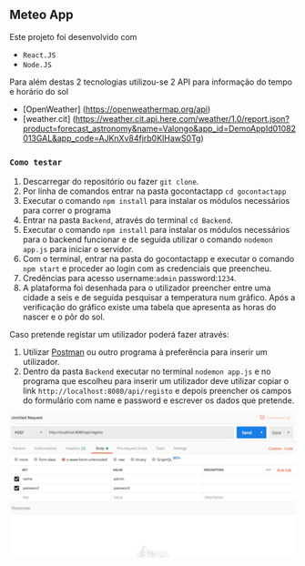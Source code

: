 
## Meteo App

Este projeto foi desenvolvido com 
+ `React.JS`
+ `Node.JS`

Para além destas 2 tecnologias utilizou-se 2 API para informação do tempo e horário do sol

+ [OpenWeather] (https://openweathermap.org/api)
+ [weather.cit] (https://weather.cit.api.here.com/weather/1.0/report.json?product=forecast_astronomy&name=Valongo&app_id=DemoAppId01082013GAL&app_code=AJKnXv84fjrb0KIHawS0Tg)


### `Como testar`

1. Descarregar do repositório ou fazer `git clone`.
2. Por linha de comandos entrar na pasta gocontactapp `cd gocontactapp`
3. Executar o comando `npm install` para instalar os módulos necessários para correr o programa
4. Entrar na pasta `Backend`, através do terminal `cd Backend`.
5. Executar o comando `npm install` para instalar os módulos necessários para o backend funcionar e de seguida utilizar o comando `nodemon app.js` para iniciar o servidor.
6. Com o terminal, entrar na pasta do gocontactapp e executar o comando `npm start` e proceder ao login com as credenciais que preencheu.
7. Credências para acesso username:`admin` password:`1234`.
8. A plataforma foi desenhada para o utilizador preencher entre uma cidade a seis e de seguida pesquisar a temperatura num gráfico. Após a verificação do gráfico existe uma tabela que apresenta as horas do nascer e o pôr do sol.



Caso pretende registar um utilizador poderá fazer através: 

1. Utilizar [Postman](https://www.getpostman.com/downloads/) ou outro programa à preferência para inserir um utilizador.
2. Dentro da pasta `Backend` executar no terminal `nodemon app.js` e no programa que escolheu para inserir um utilizador deve utilizar copiar o link `http://localhost:8080/api/registo` e depois preencher os campos do formulário com name e password e escrever os dados que pretende.

![alt text](https://github.com/carva28/gocontactmeteoapp/blob/master/insert_user.jpeg "Logo Title Text 1")